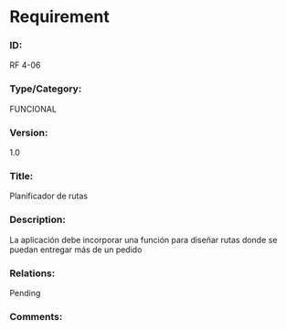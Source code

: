 # Requirement

### ID:

RF 4-06

### Type/Category:

FUNCIONAL

### Version:

1.0

### Title:

Planificador de rutas

### Description:
La aplicación debe incorporar una función para diseñar rutas donde se puedan entregar más de un pedido
### Relations:

Pending

### Comments:
